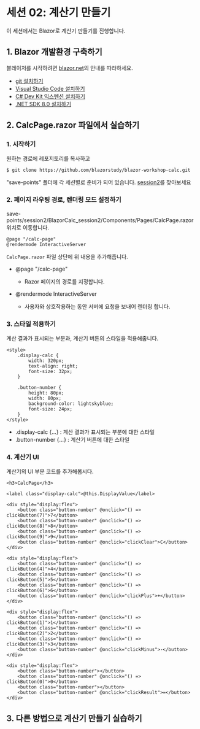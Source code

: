 # 세션 02: 계산기 만들기

이 세션에서는 Blazor로 계산기 만들기를 진행합니다.

## 1. Blazor 개발환경 구축하기

블레이저를 시작하려면 [blazor.net](https://blazor.net)의 안내를 따라하세요.

* [git 설치하기](https://git-scm.com/downloads)
* [Visual Studio Code 설치하기](https://code.visualstudio.com/download)
* [C# Dev Kit 익스텐션 설치하기](https://marketplace.visualstudio.com/items?itemName=ms-dotnettools.csdevkit)
* [.NET SDK 8.0 설치하기](https://dotnet.microsoft.com/en-us/download/dotnet/8.0)

## 2. CalcPage.razor 파일에서 실습하기
### 1. 시작하기

원하는 경로에 레포지토리를 복사하고
```
$ git clone https://github.com/blazorstudy/blazor-workshop-calc.git
```

"save-points" 폴더에 각 세션별로 준비가 되어 있습니다. [session2](https://github.com/blazorstudy/blazor-workshop-calc/tree/main/save-points/session2)를 찾아보세요


### 2. 페이지 라우팅 경로, 렌더링 모드 설정하기

save-points/session2/BlazorCalc_session2/Components/Pages/CalcPage.razor 위치로 이동합니다.

```
@page "/calc-page"
@rendermode InteractiveServer
```
`CalcPage.razor` 파일 상단에 위 내용을 추가해줍니다.


- @page "/calc-page"

  - Razor 페이지의 경로를 지정합니다.

- @rendermode InteractiveServer

  - 사용자와 상호작용하는 동안 서버에 요청을 보내어 렌더링 합니다.


### 3. 스타일 적용하기

계산 결과가 표시되는 부분과, 계산기 버튼의 스타일을 적용해줍니다.

```
<style>
    .display-calc {
        width: 320px;
        text-align: right;
        font-size: 32px;
    }

    .button-number {
        height: 80px;
        width: 80px;
        background-color: lightskyblue;
        font-size: 24px;
    }
</style>

```
- .display-calc {...} : 계산 결과가 표시되는 부분에 대한 스타일
- .button-number {...} : 계산기 버튼에 대한 스타일


### 4. 계산기 UI

계산기의 UI 부분 코드를 추가해봅시다.

```
<h3>CalcPage</h3>

<label class="display-calc">@this.DisplayValue</label>

<div style="display:flex">
    <button class="button-number" @onclick="() => clickButton(7)">7</button>
    <button class="button-number" @onclick="() => clickButton(8)">8</button>
    <button class="button-number" @onclick="() => clickButton(9)">9</button>
    <button class="button-number" @onclick="clickClear">C</button>
</div>

<div style="display:flex">
    <button class="button-number" @onclick="() => clickButton(4)">4</button>
    <button class="button-number" @onclick="() => clickButton(5)">5</button>
    <button class="button-number" @onclick="() => clickButton(6)">6</button>
    <button class="button-number" @onclick="clickPlus">+</button>
</div>

<div style="display:flex">
    <button class="button-number" @onclick="() => clickButton(1)">1</button>
    <button class="button-number" @onclick="() => clickButton(2)">2</button>
    <button class="button-number" @onclick="() => clickButton(3)">3</button>
    <button class="button-number" @onclick="clickMinus">-</button>
</div>

<div style="display:flex">
    <button class="button-number"></button>
    <button class="button-number" @onclick="() => clickButton(0)">0</button>
    <button class="button-number"></button>
    <button class="button-number" @onclick="clickResult">=</button>
</div>
```


## 3. 다른 방법으로 계산기 만들기 실습하기


